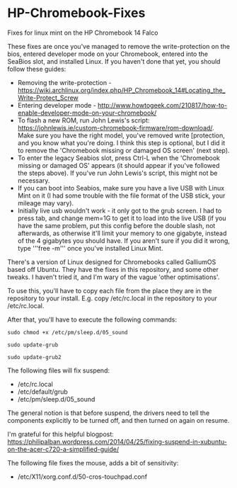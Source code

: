 # HP-Chromebook-Fixes
Fixes for linux mint on the HP Chromebook 14 Falco

These fixes are once you've managed to remove the write-protection on the bios, entered developer mode on your Chromebook, entered into the SeaBios slot, and installed Linux. If you haven't done that yet, you should follow these guides:
* Removing the write-protection - https://wiki.archlinux.org/index.php/HP_Chromebook_14#Locating_the_Write-Protect_Screw
* Entering developer mode - http://www.howtogeek.com/210817/how-to-enable-developer-mode-on-your-chromebook/
* To flash a new ROM, run John Lewis's script: https://johnlewis.ie/custom-chromebook-firmware/rom-download/. Make sure you have the right model, you've removed write [protection, and you know what you're doing. I think this step is optional, but I did it to remove the 'Chromebook missing or damaged OS screen' (next step).
* To enter the legacy Seabios slot, press Ctrl-L when the 'Chromebook missing or damaged OS' appears (it should appear if you've followed the steps above). If you've run John Lewis's script, this might not be necessary.
* If you can boot into Seabios, make sure you have a live USB with Linux Mint on it (I had some trouble with the file format of the USB stick, your mileage may vary).
* Initially live usb wouldn't work - it only got to the grub screen. I had to press tab, and change mem=1G to get it to load into the live USB (if you have the same problem, put this config before the double slash, not afterwards, as otherwise it'll limit your memory to one gigabyte, instead of the 4 gigabytes you should have. If you aren't sure if you did it wrong, type '''free -m''' once you've installed Linux Mint.

There's a version of Linux designed for Chromebooks called GalliumOS based off Ubuntu. They have the fixes in this repository, and some other tweaks. I haven't tried it, and I'm wary of the vague 'other optimisations'.

To use this, you'll have to copy each file from the place they are in the repository to your install. E.g. copy /etc/rc.local in the repository to your /etc/rc.local.

After that, you'll have to execute the following commands:
```
sudo chmod +x /etc/pm/sleep.d/05_sound

sudo update-grub

sudo update-grub2
```

The following files will fix suspend:
* /etc/rc.local
* /etc/default/grub
* /etc/pm/sleep.d/05_sound

The general notion is that before suspend, the drivers need to tell the components explicitly to be turned off, and then turned on again on resume.

I'm grateful for this helpful blogpost: https://philipalban.wordpress.com/2014/04/25/fixing-suspend-in-xubuntu-on-the-acer-c720-a-simplified-guide/

The following file fixes the mouse, adds a bit of sensitivity:
* /etc/X11/xorg.conf.d/50-cros-touchpad.conf
